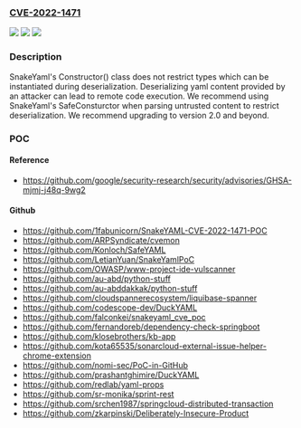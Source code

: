 ### [CVE-2022-1471](https://cve.mitre.org/cgi-bin/cvename.cgi?name=CVE-2022-1471)
![](https://img.shields.io/static/v1?label=Product&message=SnakeYAML&color=blue)
![](https://img.shields.io/static/v1?label=Version&message=0%3C%3D%202.0%20&color=brighgreen)
![](https://img.shields.io/static/v1?label=Vulnerability&message=CWE-20%20Improper%20Input%20Validation&color=brighgreen)

### Description

SnakeYaml's Constructor() class does not restrict types which can be instantiated during deserialization. Deserializing yaml content provided by an attacker can lead to remote code execution. We recommend using SnakeYaml's SafeConsturctor when parsing untrusted content to restrict deserialization. We recommend upgrading to version 2.0 and beyond.

### POC

#### Reference
- https://github.com/google/security-research/security/advisories/GHSA-mjmj-j48q-9wg2

#### Github
- https://github.com/1fabunicorn/SnakeYAML-CVE-2022-1471-POC
- https://github.com/ARPSyndicate/cvemon
- https://github.com/Konloch/SafeYAML
- https://github.com/LetianYuan/SnakeYamlPoC
- https://github.com/OWASP/www-project-ide-vulscanner
- https://github.com/au-abd/python-stuff
- https://github.com/au-abddakkak/python-stuff
- https://github.com/cloudspannerecosystem/liquibase-spanner
- https://github.com/codescope-dev/DuckYAML
- https://github.com/falconkei/snakeyaml_cve_poc
- https://github.com/fernandoreb/dependency-check-springboot
- https://github.com/klosebrothers/kb-app
- https://github.com/kota65535/sonarcloud-external-issue-helper-chrome-extension
- https://github.com/nomi-sec/PoC-in-GitHub
- https://github.com/prashantghimire/DuckYAML
- https://github.com/redlab/yaml-props
- https://github.com/sr-monika/sprint-rest
- https://github.com/srchen1987/springcloud-distributed-transaction
- https://github.com/zkarpinski/Deliberately-Insecure-Product

